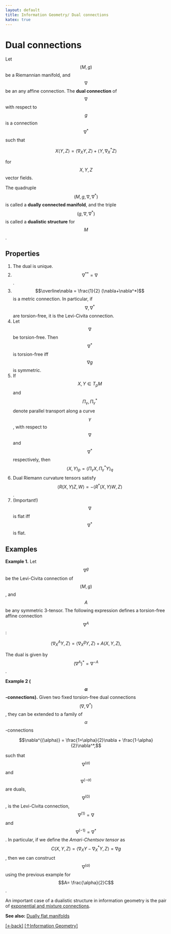 ```yaml
---
layout: default
title: Information Geometry/ Dual connections
katex: true
---
```


# Dual connections

Let $$(M,g)$$ be a Riemannian manifold, and $$\nabla$$ be an any affine connection. The **dual connection** of $$\nabla$$ with respect to $$g$$ is a connection $$\nabla^*$$ such that

$$X \langle Y,Z \rangle = \langle \nabla_X Y,Z \rangle + \langle Y, \nabla^*_X Z \rangle$$

for $$X,Y,Z$$ vector fields.

The quadruple $$(M,g,\nabla,\nabla^*)$$ is called a **dually connected manifold**, and the triple $$(g,\nabla,\nabla^*)$$ is called a **dualistic structure** for $$M$$.

## Properties
1. The dual is unique.
2. $$\nabla^{**} = \nabla$$.
3. $$\overline\nabla = \frac{1}{2} (\nabla+\nabla^*)$$ is a metric connection. In particular, if $$\nabla,\nabla^*$$ are torsion-free, it is the Levi-Civita connection.
4. Let $$\nabla$$ be torsion-free. Then $$\nabla^*$$ is torsion-free iff $$\nabla g$$ is symmetric.
5. If $$X,Y \in T_p M$$ and $$\Pi_\gamma, \Pi^*_\gamma$$ denote parallel transport along a curve $$\gamma$$, with respect to $$\nabla$$ and $$\nabla^*$$ respectively, then $$\langle X,Y \rangle_p = \langle \Pi_\gamma X, \Pi^*_\gamma Y \rangle_q$$
6. Dual Riemann curvature tensors satisfy $$\langle R(X,Y)Z, W \rangle = - \langle R^* (X,Y)W, Z \rangle$$.
7. (Important!) $$\nabla$$ is flat iff $$\nabla^*$$ is flat.

## Examples

**Example 1.** Let $$\nabla^g$$ be the Levi-Civita connection of $$(M,g)$$, and $$A$$ be any symmetric 3-tensor. The following expression defines a torsion-free affine connection $$\nabla^A$$:

$$\langle \nabla^A_X Y,Z \rangle = \langle \nabla^g_X Y,Z \rangle + A(X,Y,Z),$$

The dual is given by $$(\nabla^A)^* = \nabla^{-A}$$.

**Example 2 ($$\alpha$$-connections).** Given two fixed torsion-free dual connections $$(\nabla,\nabla^*)$$, they can be extended to a family of $$\alpha$$-connections

$$\nabla^{(\alpha)} = \frac{1+\alpha}{2}\nabla + \frac{1-\alpha}{2}\nabla^*,$$

such that $$\nabla^{(\alpha)}$$ and $$\nabla^{(-\alpha)}$$ are duals, $$\nabla^{(0)}$$, is the Levi-Civita connection, $$\nabla^{(1)} = \nabla$$ and $$\nabla^{(-1)}=\nabla^*$$. In particular, if we define the _Amari-Chentsov tensor_ as $$C(X,Y,Z) = \langle \nabla_X Y - \nabla^*_X Y,Z \rangle = \nabla g$$, then we can construct $$\nabla^{(\alpha)}$$ using the previous example for $$A= \frac{\alpha}{2}C$$.

An important case of a dualistic structure in information geometry is the pair of [exponential and mixture connections](/information-geometry/e-m-connections.html).

**See also:** [Dually flat manifolds](/information-geometry/dually-flat.html)

<a href="javascript:void(0);" onclick="history.go(-1);">[←back]</a> [[↑Information Geometry]](/information-geometry)
